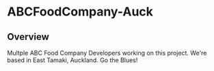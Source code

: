 # ABCFoodCompany-Auck

## Overview
Multple ABC Food Company Developers working on this project. We're based in East Tamaki, Auckland. Go the Blues!
